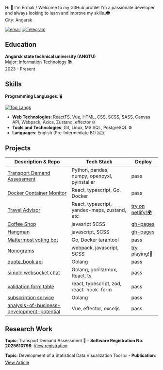  
Hi 👋 I'm Ermak / 
Welcome to my GitHub profile! I'm a passionate developer and always looking to learn and improve my skills.🎓  
City: Angarsk

[![email](https://img.shields.io/badge/email?style=for-the-badge&logo=taiga-ui&logoColor=white)](mailto:ermak.080@mail.ru)
[![Telegram](https://img.shields.io/badge/-Telegram-2CA5E0?style=for-the-badge&logo=telegram&logoColor=white)](https://t.me/yermaka)

## Education
**Angarsk state technical university (ANGTU)**  
Major: Information Technology 📚  
2023 - Present

## Skills
 **Programming Languages**: 🖥️

[![Top Langs](https://github-readme-stats.vercel.app/api/top-langs/?username=yermaka-a&layout=compact)](https://github.com/yermaka-a/github-readme-stats)
- **Web Technologies**: ReactTS, Vue, HTML, CSS, SCSS, SASS, Canvas API, Webpack, Axios, Zustand, effector 🌐
- **Tools and Technologies**: Git, Linux, MS SQL, PostgreSQL ⚙️
- **Languages**: English (Pre-Intermediate B1) 🇬🇧

## Projects

| Description & Repo                                                                      | Tech Stack                                    | Deploy                                                                     |
|-----------------------------------------------------------------------------------------|-----------------------------------------------| ---------------------------------------------------------------------------|
| [Transport Demand Assessment](https://github.com/yermaka-a/Transport-Demand-Assessment) | Python, pandas, numpy, openpyxl, pyinstaller  | pass                                                                       |
| [Docker Container Monitor](https://github.com/yermaka-a/Docker-Container-Monitor)       | React, typescript, Go, Docker                 | pass                                                                       |
| [Travel Advisor](https://github.com/yermaka-a/Travel-Advisor)                           | React, typescript, yandex-maps, zustand, etc  | [try on netlify!🌍](https://yermaka-travel-advisor.netlify.app/)           |
| [Coffee Shop](https://github.com/yermaka-a/coffee-house-week)                           | javasript SCSS                                |[gh-pages](https://yermaka-a.github.io/gh-pages/coffee-house/)              |
| [Hangman](https://github.com/yermaka-a/hangman)                                         | javascript, SCSS                              |[gh-pages](https://yermaka-a.github.io/gh-pages/hangman/index.html)         |
| [Mattermost voting bot](https://github.com/yermaka-a/mattermost-bot-api)                | Go, Docker tarantool                          |pass                                                                        |
| [Nonograms](https://github.com/yermaka-a/nonograms)                                     | webpack, javascript, SCSS                     |[try playing!🧩](https://yermaka-a.github.io/gh-pages/nonograms/index.html) |
| [quote_book api](https://github.com/yermaka-a/quote_book)                               | Golang                                        |pass                                                                        |
| [simple websocket chat](https://github.com/yermaka-a/ws-chat)                           | Golang, gorilla/mux, React, ts                |pass                                                                        |
| [validation form table](https://github.com/yermaka-a/validation_form-table)             | react, typescript, zod, react-hook-form       |pass                                                                        |
| [subscription service](https://github.com/yermaka-a/subscription_service)               | Golang                                        |pass                                                                        |
| [analysis-of-business-development-potential](https://github.com/yermaka-a/analysis-of-business-development-potential)                   | Vue, effector, exceljs                        |pass                        |

## Research Work 
**Topic**: Transport Demand Assessment 🚗
    - **Software Registration No. 2025610798**: [View registration](https://new.fips.ru/registers-doc-view/fips_servlet?DB=EVM&DocNumber=2025610798&TypeFile=html)

**Topic**: Development of a Statistical Data Visualization Tool 📊
    - **Publication**: [View Article](https://angtu.editorum.ru/ru/nauka/article/84184/view)
